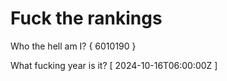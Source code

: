 # Fuck the rankings

Who the hell am I?
{ 6010190 }

What fucking year is it?
[ 2024-10-16T06:00:00Z ]
